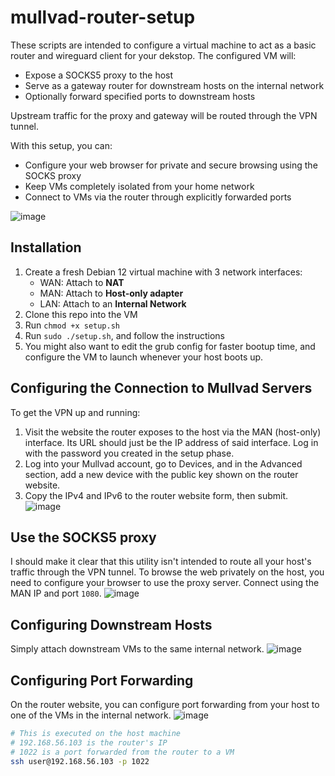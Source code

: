 # mullvad-router-setup
These scripts are intended to configure a virtual machine to act as a basic router and wireguard client for your dekstop. The configured VM will:
- Expose a SOCKS5 proxy to the host
- Serve as a gateway router for downstream hosts on the internal network
- Optionally forward specified ports to downstream hosts

Upstream traffic for the proxy and gateway will be routed through the VPN tunnel.

With this setup, you can:
- Configure your web browser for private and secure browsing using the SOCKS proxy
- Keep VMs completely isolated from your home network
- Connect to VMs via the router through explicitly forwarded ports

![image](https://github.com/blake1821/mullvad-router-setup/assets/124000747/6f87e400-1a27-4cb7-8519-eaf6eedcfc19)

## Installation
1. Create a fresh Debian 12 virtual machine with 3 network interfaces:
    - WAN: Attach to **NAT**
    - MAN: Attach to **Host-only adapter**
    - LAN: Attach to an **Internal Network**
2. Clone this repo into the VM
3. Run `chmod +x setup.sh`
4. Run `sudo ./setup.sh`, and follow the instructions
5. You might also want to edit the grub config for faster bootup time, and configure the VM to launch whenever your host boots up.

## Configuring the Connection to Mullvad Servers
To get the VPN up and running:
1. Visit the website the router exposes to the host via the MAN (host-only) interface. Its URL should just be the IP address of said interface. Log in with the password you created in the setup phase.
2. Log into your Mullvad account, go to Devices, and in the Advanced section, add a new device with the public key shown on the router website.
3. Copy the IPv4 and IPv6 to the router website form, then submit.
![image](https://github.com/blake1821/mullvad-router-setup/assets/124000747/17ad1bdd-6018-4c63-9736-278049cba0da)



## Use the SOCKS5 proxy
I should make it clear that this utility isn't intended to route all your host's traffic through the VPN tunnel. To browse the web privately on the host, you need to configure your browser to use the proxy server. Connect using the MAN IP and port `1080`.
![image](https://github.com/blake1821/mullvad-router-setup/assets/124000747/f91dcfd2-9e6b-4fd4-8b0d-dc9ea445a0e1)

## Configuring Downstream Hosts
Simply attach downstream VMs to the same internal network.
![image](https://github.com/blake1821/mullvad-router-setup/assets/124000747/e7acedad-0ee3-4abc-af43-52544aecada8)

## Configuring Port Forwarding
On the router website, you can configure port forwarding from your host to one of the VMs in the internal network.
![image](https://github.com/blake1821/mullvad-router-setup/assets/124000747/67c5e43f-6c54-4b69-9cd0-dfc2ad583321)


```bash
# This is executed on the host machine
# 192.168.56.103 is the router's IP
# 1022 is a port forwarded from the router to a VM
ssh user@192.168.56.103 -p 1022
```
